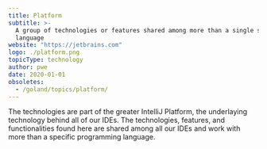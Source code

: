 ```yaml
---
title: Platform
subtitle: >-
  A group of technologies or features shared among more than a single specific
  language
website: "https://jetbrains.com"
logo: ./platform.png
topicType: technology
author: pwe
date: 2020-01-01
obsoletes:
  - /goland/topics/platform/
---
```


The technologies are part of the greater IntelliJ Platform, the underlaying technology behind all of our IDEs. The technologies, features, and functionalities found here are shared among all our IDEs and work with more than a specific programming language.
